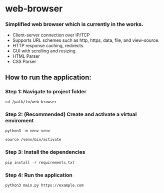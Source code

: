 # web-browser

### Simplified web browser which is currently in the works.
* Client-server connection over IP/TCP  
* Supports URL schemes such as http, https, data, file, and view-source.  
* HTTP response caching, redirects.  
* GUI with scrolling and resizing.
* HTML Parser
* CSS Parser

## How to run the application: 

### Step 1: Navigate to project folder
```
cd /path/to/web-browser  
```

### Step 2: (Recommended) Create and activate a virtual enviroment
``` 
python3 -m venv venv
```
```
source /venv/bin/activate 
```

### Step 3: Install the dependencies
```
pip install -r requirements.txt  
```

### Step 4: Run the application
```
python3 main.py https://example.com
```